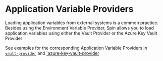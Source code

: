 # Application Variable Providers

Loading application variables from external systems is a common practice. Besides using the Environment Variable Provider, Spin allows you to load application variables using either the Vault Provider or the Azure Key Vault Provider

See examples for the corresponding Application Variable Providers in [`vault-provider`](./vault-provider/) and [`azure-key-vault-provider](./azure-key-vault-provider/)
